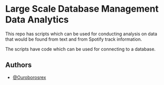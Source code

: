 
# Large Scale Database Management Data Analytics

This repo has scripts which can be used for conducting analysis on data that would be found from text and from Spotify track information.

The scripts have code which can be used for connecting to a database.

## Authors

- [@Ouroborosrex](https://www.github.com/Ouroborosrex)

